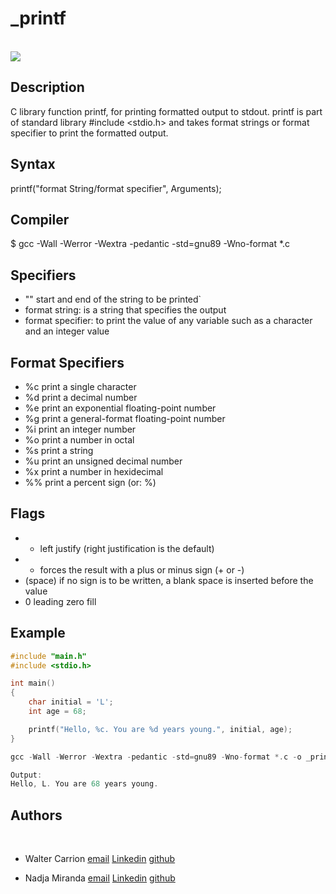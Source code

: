 # _printf
<br>

<a align="center">
<img src="https://media.giphy.com/media/v1.Y2lkPTc5MGI3NjExN3E1djV1MmJwZjJ0ZzBscmVxaWtlaXIzbWFxM2cyZ2JvdWc4OTV0MiZlcD12MV9pbnRlcm5hbF9naWZfYnlfaWQmY3Q9Zw/GwtfUx2P2HnvByDZdg/giphy.gif", />
</a>


## Description

C library function printf, for printing formatted output to stdout.
printf is part of standard library #include <stdio.h> and takes format
strings or format specifier to print the formatted output.

## Syntax

printf("format String/format specifier", Arguments);

## Compiler

$ gcc -Wall -Werror -Wextra -pedantic -std=gnu89 -Wno-format *.c

## Specifiers
- "" start and end of the string to be printed`
- format string: is a string that specifies the output
- format specifier: to print the value of any variable such as a character and an integer value

## Format Specifiers

- %c print a single character
- %d print a decimal number
- %e print an exponential floating-point number
- %g print a general-format floating-point number
- %i print an integer number
- %o print a number in octal
- %s print a string
- %u print an unsigned decimal number
- %x print a number in hexidecimal
- %% print a percent sign (or: \%)


## Flags

- - left justify (right justification is the default)
- + forces the result with a plus or minus sign (+ or -)
- (space) if no sign is to be written, a blank space is inserted before the value
- 0 leading zero fill

## Example
```c
#include "main.h"
#include <stdio.h>

int main()
{
    char initial = 'L';
    int age = 68;

    printf("Hello, %c. You are %d years young.", initial, age);
}

gcc -Wall -Werror -Wextra -pedantic -std=gnu89 -Wno-format *.c -o _print

Output:
Hello, L. You are 68 years young.
```

## Authors
<br>

- Walter Carrion [email](wjrcarrion@gmail.com) [Linkedin](https://www.linkedin.com/in/walter-carrion-3a4b29296/) [github](https://github.com/Scopecr)

- Nadja Miranda [email](nadeshda02@hotmail.com) [Linkedin](https://www.linkedin.com/in/nadja-miranda-schnuppe/) [github](https://github.com/nadeshda18)

